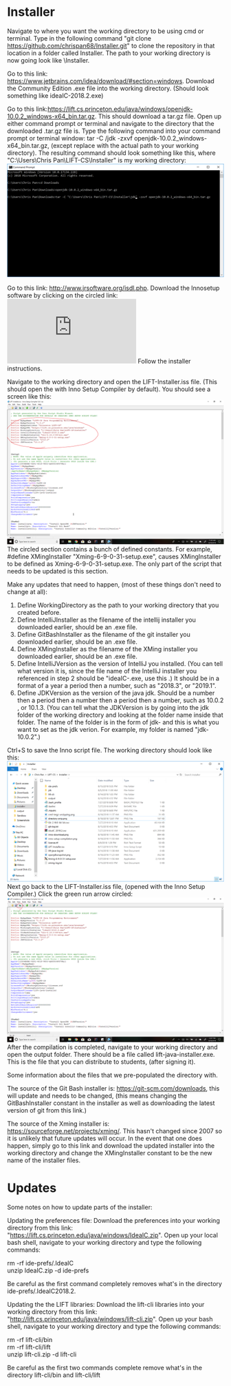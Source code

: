 # Installer
Navigate to where you want the working directory to be using cmd or terminal. Type in the following command "git clone https://github.com/chrispan68/Installer.git" to clone the repository in that location in a folder called Installer. The path to your working directory is now going look like <some path>\Installer. 

Go to this link: https://www.jetbrains.com/idea/download/#section=windows. Download the Community Edition .exe file into the working directory. (Should look something like ideaIC-2018.2.exe)

Go to this link:https://lift.cs.princeton.edu/java/windows/openjdk-10.0.2_windows-x64_bin.tar.gz. This should download a tar.gz file. Open up either command prompt or terminal and navigate to the directory that the downloaded .tar.gz file is. Type the following command into your command prompt or terminal window: tar -C <path to working directory>/jdk -zxvf openjdk-10.0.2_windows-x64_bin.tar.gz, (except replace <path to working directory> with the actual path to your working directory). The resulting command should look something like this, where "C:\Users\Chris Pan\LIFT-CS\Installer" is my working directory:
![alt_text](https://github.com/chrispan68/Installer/blob/master/Screenshots/cmd-targz-unzipping.png)

Go to this link: http://www.jrsoftware.org/isdl.php. Download the Innosetup software by clicking on the circled link:
![alt_text](http://www.jrsoftware.org/isdl.php)
Follow the installer instructions. 

Navigate to the working directory and open the LIFT-Installer.iss file. (This should open the with Inno Setup Compiler by default). You should see a screen like this: 
![alt_text](https://github.com/chrispan68/Installer/blob/master/Screenshots/inno-setup-compilation.png)
The circled section contains a bunch of defined constants. For example, #define XMingInstaller "Xming-6-9-0-31-setup.exe", causes XMingInstaller to be defined as Xming-6-9-0-31-setup.exe. The only part of the script that needs to be updated is this section.

Make any updates that need to happen, (most of these things don't need to change at all):
1) Define WorkingDirectory as the path to your working directory that you created before. 
2) Define IntelliJInstaller as the filename of the intellij installer you downloaded earlier, should be an .exe file.
3) Define GitBashInstaller as the filename of the git installer you downloaded earlier, should be an .exe file.
4) Define XMingInstaller as the filename of the XMing installer you downloaded earlier, should be an .exe file.
5) Define IntelliJVersion as the version of IntelliJ you installed. (You can tell what version it is, since the file name of the IntelliJ installer you referenced in step 2 should be "ideaIC-<version>.exe, use this <version>.) It should be in a format of a year a period then a number, such as "2018.3", or "2019.1".
6) Define JDKVersion as the version of the java jdk. Should be a number then a period then a number then a period then a number, such as 10.0.2 , or 10.1.3. (You can tell what the JDKVersion is by going into the jdk folder of the working directory and looking at the folder name inside that folder. The name of the folder is in the form of jdk-<version> and this <version> is what you want to set as the jdk verion. For example, my folder is named "jdk-10.0.2".)
  
Ctrl+S to save the Inno script file. The working directory should look like this:
![alt_text](https://github.com/chrispan68/Installer/blob/master/Screenshots/directory-snip.png)
Next go back to the LIFT-Installer.iss file, (opened with the Inno Setup Compiler.) Click the green run arrow circled:
![alt_text](https://github.com/chrispan68/Installer/blob/master/Screenshots/run-compiler.png)
After the compilation is completed, navigate to your working directory and open the output folder. There should be a file called lift-java-installer.exe. This is the file that you can distribute to students, (after signing it). 

Some information about the files that we pre-populated the directory with. 

The source of the Git Bash installer is: https://git-scm.com/downloads, this will update and needs to be changed, (this means changing the GitBashInstaller constant in the installer as well as downloading the latest version of git from this link.)

The source of the Xming installer is: https://sourceforge.net/projects/xming/. This hasn't changed since 2007 so it is unlikely that future updates will occur. In the event that one does happen, simply go to this link and download the updated installer into the working directory and change the XMingInstaller constant to be the new name of the installer files.

# Updates
Some notes on how to update parts of the installer:

Updating the preferences file: Download the preferences into your working directory from this link: "https://lift.cs.princeton.edu/java/windows/IdeaIC.zip". Open up your local bash shell, navigate to your working directory and type the following commands:

rm -rf ide-prefs/.IdeaIC  
unzip IdeaIC.zip -d ide-prefs

Be careful as the first command completely removes what's in the directory ide-prefs/.IdeaIC2018.2. 

Updating the the LIFT libraries: Download the lift-cli libraries into your working directory from this link: "http://lift.cs.princeton.edu/java/windows/lift-cli.zip". Open up your bash shell, navigate to your working directory and type the following commands:


rm -rf lift-cli/bin   
rm -rf lift-cli/lift   
unzip lift-cli.zip -d lift-cli

Be careful as the first two commands complete remove what's in the directory lift-cli/bin and lift-cli/lift
